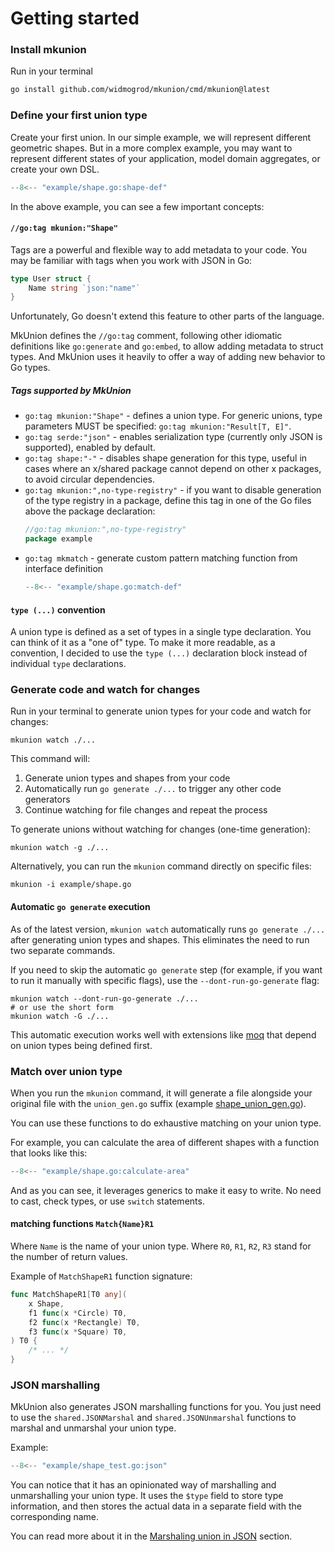 # Getting started

### Install mkunion
Run in your terminal
```bash
go install github.com/widmogrod/mkunion/cmd/mkunion@latest
```

### Define your first union type
Create your first union. In our simple example, we will represent different geometric shapes.
But in a more complex example, you may want to represent different states of your application, model domain aggregates, or create your own DSL.
```go title="example/shape.go"
--8<-- "example/shape.go:shape-def"
```

In the above example, you can see a few important concepts:

#### `//go:tag mkunion:"Shape"`

Tags are a powerful and flexible way to add metadata to your code.
You may be familiar with tags when you work with JSON in Go:

```go
type User struct {
	Name string `json:"name"`
}
```

Unfortunately, Go doesn't extend this feature to other parts of the language.

MkUnion defines the `//go:tag` comment, following other idiomatic definitions like `go:generate` and `go:embed`, to allow adding metadata to struct types.
And MkUnion uses it heavily to offer a way of adding new behavior to Go types.

##### Tags supported by MkUnion

- `go:tag mkunion:"Shape"` - defines a union type. For generic unions, type parameters MUST be specified: `go:tag mkunion:"Result[T, E]"`.
- `go:tag serde:"json"` - enables serialization type (currently only JSON is supported), enabled by default.
- `go:tag shape:"-"` - disables shape generation for this type, useful in cases where an x/shared package cannot depend on other x packages, to avoid circular dependencies.
- `go:tag mkunion:",no-type-registry"` - if you want to disable generation of the type registry in a package, define this tag in one of the Go files above the package declaration:
  ```go
  //go:tag mkunion:",no-type-registry"
  package example
  ```
- `go:tag mkmatch` - generate custom pattern matching function from interface definition
  ```go title="example/shape.go"
  --8<-- "example/shape.go:match-def"
  ```

#### `type (...)` convention

A union type is defined as a set of types in a single type declaration. You can think of it as a "one of" type.
To make it more readable, as a convention, I decided to use the `type (...)` declaration block instead of individual `type` declarations.

### Generate code and watch for changes

Run in your terminal to generate union types for your code and watch for changes:
```
mkunion watch ./...
```

This command will:

1. Generate union types and shapes from your code
2. Automatically run `go generate ./...` to trigger any other code generators
3. Continue watching for file changes and repeat the process

To generate unions without watching for changes (one-time generation):
```
mkunion watch -g ./...
```

Alternatively, you can run the `mkunion` command directly on specific files:
```
mkunion -i example/shape.go
```


#### Automatic `go generate` execution
As of the latest version, `mkunion watch` automatically runs `go generate ./...` after generating union types and shapes. This eliminates the need to run two separate commands.

If you need to skip the automatic `go generate` step (for example, if you want to run it manually with specific flags), use the `--dont-run-go-generate` flag:
```
mkunion watch --dont-run-go-generate ./...
# or use the short form
mkunion watch -G ./...
```

This automatic execution works well with extensions like [moq](https://github.com/matryer/moq) that depend on union types being defined first.

### Match over union type
When you run the `mkunion` command, it will generate a file alongside your original file with the `union_gen.go` suffix (example [shape_union_gen.go](https://github.com/widmogrod/mkunion/tree/main/example/shape_union_gen.go)).

You can use these functions to do exhaustive matching on your union type.

For example, you can calculate the area of different shapes with a function that looks like this:
```go title="example/shape.go"
--8<-- "example/shape.go:calculate-area"
```

And as you can see, it leverages generics to make it easy to write.
No need to cast, check types, or use `switch` statements.

#### matching functions `Match{Name}R1`
Where `Name` is the name of your union type.
Where `R0`, `R1`, `R2`, `R3` stand for the number of return values.

Example of `MatchShapeR1` function signature:
```go
func MatchShapeR1[T0 any](
	x Shape,
	f1 func(x *Circle) T0,
	f2 func(x *Rectangle) T0,
	f3 func(x *Square) T0,
) T0 {
	/* ... */
}
```

### JSON marshalling

MkUnion also generates JSON marshalling functions for you.
You just need to use the `shared.JSONMarshal` and `shared.JSONUnmarshal` functions to marshal and unmarshal your union type.

Example:

```go title="example/shape_test.go"
--8<-- "example/shape_test.go:json"
```

You can notice that it has an opinionated way of marshalling and unmarshalling your union type.
It uses the `$type` field to store type information, and then stores the actual data in a separate field with the corresponding name.

You can read more about it in the [Marshaling union in JSON](./examples/json.md) section.